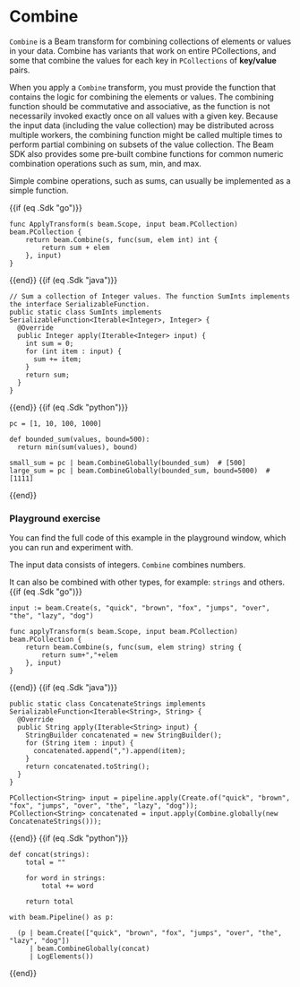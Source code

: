 <!--
Licensed under the Apache License, Version 2.0 (the "License");
you may not use this file except in compliance with the License.
You may obtain a copy of the License at

http://www.apache.org/licenses/LICENSE-2.0

Unless required by applicable law or agreed to in writing, software
distributed under the License is distributed on an "AS IS" BASIS,
WITHOUT WARRANTIES OR CONDITIONS OF ANY KIND, either express or implied.
See the License for the specific language governing permissions and
limitations under the License.
-->

# Combine

`Combine` is a Beam transform for combining collections of elements or values in your data. Combine has variants that work on entire PCollections, and some that combine the values for each key in `PCollections` of **key/value** pairs.

When you apply a `Combine` transform, you must provide the function that contains the logic for combining the elements or values. The combining function should be commutative and associative, as the function is not necessarily invoked exactly once on all values with a given key. Because the input data (including the value collection) may be distributed across multiple workers, the combining function might be called multiple times to perform partial combining on subsets of the value collection. The Beam SDK also provides some pre-built combine functions for common numeric combination operations such as sum, min, and max.

Simple combine operations, such as sums, can usually be implemented as a simple function.

{{if (eq .Sdk "go")}}
```
func ApplyTransform(s beam.Scope, input beam.PCollection) beam.PCollection {
	return beam.Combine(s, func(sum, elem int) int {
		return sum + elem
	}, input)
}
```
{{end}}
{{if (eq .Sdk "java")}}
```
// Sum a collection of Integer values. The function SumInts implements the interface SerializableFunction.
public static class SumInts implements SerializableFunction<Iterable<Integer>, Integer> {
  @Override
  public Integer apply(Iterable<Integer> input) {
    int sum = 0;
    for (int item : input) {
      sum += item;
    }
    return sum;
  }
}
```
{{end}}
{{if (eq .Sdk "python")}}
```
pc = [1, 10, 100, 1000]

def bounded_sum(values, bound=500):
  return min(sum(values), bound)

small_sum = pc | beam.CombineGlobally(bounded_sum)  # [500]
large_sum = pc | beam.CombineGlobally(bounded_sum, bound=5000)  # [1111]
```
{{end}}
### Playground exercise

You can find the full code of this example in the playground window, which you can run and experiment with.

The input data consists of integers. `Combine` combines numbers.

It can also be combined with other types, for example: `strings` and others.
{{if (eq .Sdk "go")}}
```
input := beam.Create(s, "quick", "brown", "fox", "jumps", "over", "the", "lazy", "dog")

func applyTransform(s beam.Scope, input beam.PCollection) beam.PCollection {
	return beam.Combine(s, func(sum, elem string) string {
		return sum+","+elem
	}, input)
}
```
{{end}}
{{if (eq .Sdk "java")}}
```
public static class ConcatenateStrings implements SerializableFunction<Iterable<String>, String> {
  @Override
  public String apply(Iterable<String> input) {
    StringBuilder concatenated = new StringBuilder();
    for (String item : input) {
      concatenated.append(",").append(item);
    }
    return concatenated.toString();
  }
}

PCollection<String> input = pipeline.apply(Create.of("quick", "brown", "fox", "jumps", "over", "the", "lazy", "dog"));
PCollection<String> concatenated = input.apply(Combine.globally(new ConcatenateStrings()));
```
{{end}}
{{if (eq .Sdk "python")}}
```
def concat(strings):
    total = ""

    for word in strings:
        total += word

    return total

with beam.Pipeline() as p:

  (p | beam.Create(["quick", "brown", "fox", "jumps", "over", "the", "lazy", "dog"])
     | beam.CombineGlobally(concat)
     | LogElements())
```
{{end}}